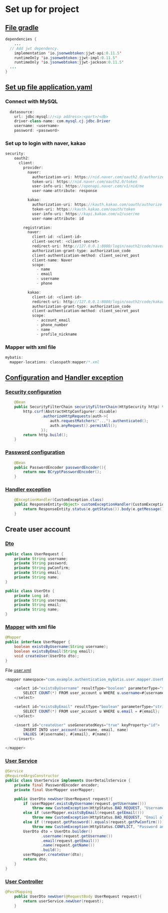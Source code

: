 # Set up for project

## [File gradle](build.gradle)

```java
dependencies {
	...
  // Add jwt dependency.
	implementation 'io.jsonwebtoken:jjwt-api:0.11.5'
	runtimeOnly 'io.jsonwebtoken:jjwt-impl:0.11.5'
	runtimeOnly 'io.jsonwebtoken:jjwt-jackson:0.11.5'
  ...
}
```

## [Set up file application.yaml](src\main\resources\application.yaml)

### Connect with MySQL

```java
  datasource:
    url: jdbc:mysql://<ip address>:<port>/<db>
    driver-class-name: com.mysql.cj.jdbc.Driver
    username: <username>
    password: <password>
```

### Set up to login with naver, kakao
```java
security:
    oauth2:
      client:
        provider:
          naver:
            authorization-uri: https://nid.naver.com/oauth2.0/authorize
            token-uri: https://nid.naver.com/oauth2.0/token
            user-info-uri: https://openapi.naver.com/v1/nid/me
            user-name-attribute: response

          kakao:
            authorization-uri: https://kauth.kakao.com/oauth/authorize
            token-uri: https://kauth.kakao.com/oauth/token
            user-info-uri: https://kapi.kakao.com/v2/user/me
            user-name-attribute: id

        registration:
          naver:
            client-id: <client-id>
            client-secret: <client-secret>
            redirect-uri: http://127.0.0.1:8080/login/oauth2/code/naver
            authorization-grant-type: authorization_code
            client-authentication-method: client_secret_post
            client-name: Naver
            scope:
              - name
              - email
              - username
              - phone

          kakao:
            client-id: <client-id>
            redirect-uri: http://127.0.0.1:8080/login/oauth2/code/kakao
            authorization-grant-type: authorization_code
            client-authentication-method: client_secret_post
            scope:
              - account_email
              - phone_number
              - name
              - profile_nickname
```

### Mapper with xml file
```java
mybatis:
  mapper-locations: classpath:mapper/*.xml
```

## [Configuration](src\main\java\com\example\authentication_mybatis\config) and [Handler exception](src\main\java\com\example\authentication_mybatis\exception)

### [Security configuration](src\main\java\com\example\authentication_mybatis\config\SecurityConfig.java)
```java
    @Bean
    public SecurityFilterChain securityFilterChain(HttpSecurity http) throws Exception {
        http.csrf(AbstractHttpConfigurer::disable)
                .authorizeHttpRequests(auth->{
                    auth.requestMatchers("...").authenticated();
                    auth.anyRequest().permitAll();
                });
        return http.build();
    }
```
### [Password configuration](src\main\java\com\example\authentication_mybatis\config\PasswordConfig.java)
```java
    @Bean
    public PasswordEncoder passwordEncoder(){
        return new BCryptPasswordEncoder();
    }
```

### [Handler exception](src\main\java\com\example\authentication_mybatis\exception\ExceptionController.java)
```java
    @ExceptionHandler(CustomException.class)
    public ResponseEntity<Object> customExceptionHandler(CustomException e){
        return ResponseEntity.status(e.getStatus()).body(e.getMessage());
    }
```

## Create user account

### [Dto](src\main\java\com\example\authentication_mybatis\user\dto)
```java
public class UserRequest {
    private String username;
    private String password;
    private String pwConfirm;
    private String email;
    private String name;
}

public class UserDto {
    private Long id;
    private String username;
    private String email;
    private String name;
}
```
### [Mapper](src\main\java\com\example\authentication_mybatis\user\mapper\UserMapper.java) with xml file

```java
@Mapper
public interface UserMapper {
    boolean existsByUsername(String username);
    boolean existsByEmail(String email);
    void createUser(UserDto dto);
}
```
File [user.xml](src\main\resources\mapper\user.xml)
```java
<mapper namespace="com.example.authentication_mybatis.user.mapper.UserMapper">

    <select id="existsByUsername" resultType="boolean" parameterType="string">
        SELECT COUNT(*) FROM user_account u WHERE u.username=#{username};
    </select>

    <select id="existsByEmail" resultType="boolean" parameterType="string">
        SELECT COUNT(*) FROM user_account u WHERE u.email = #{email};
    </select>

    <insert id="createUser" useGeneratedKeys="true" keyProperty="id">
        INSERT INTO user_account(username, email, name)
        VALUES (#{username}, #{email}, #{name})
    </insert>

</mapper>
```

### [User Service](src\main\java\com\example\authentication_mybatis\user\service\UserService.java)
```java
@Service
@RequiredArgsConstructor
public class UserService implements UserDetailsService {
    private final PasswordEncoder encoder;
    private final UserMapper userMapper;

    public UserDto newUser(UserRequest request){
        if (userMapper.existsByUsername(request.getUsername()))
            throw new CustomException(HttpStatus.BAD_REQUEST, "Username already exists!");
        else if (userMapper.existsByEmail(request.getEmail()))
            throw new CustomException(HttpStatus.BAD_REQUEST, "Email already exists!");
        else if (!request.getPassword().equals(request.getPwConfirm()))
            throw new CustomException(HttpStatus.CONFLICT, "Password and password confirm do not match!");
        UserDto dto = UserDto.builder()
                .username(request.getUsername())
                .email(request.getEmail())
                .name(request.getName())
                .build();
        userMapper.createUser(dto);
        return dto;
    }
}
```

### [User Controller](src\main\java\com\example\authentication_mybatis\user\UserController.java)
```java
@PostMapping
    public UserDto newUser(@RequestBody UserRequest request){
        return userService.newUser(request);
    }
```